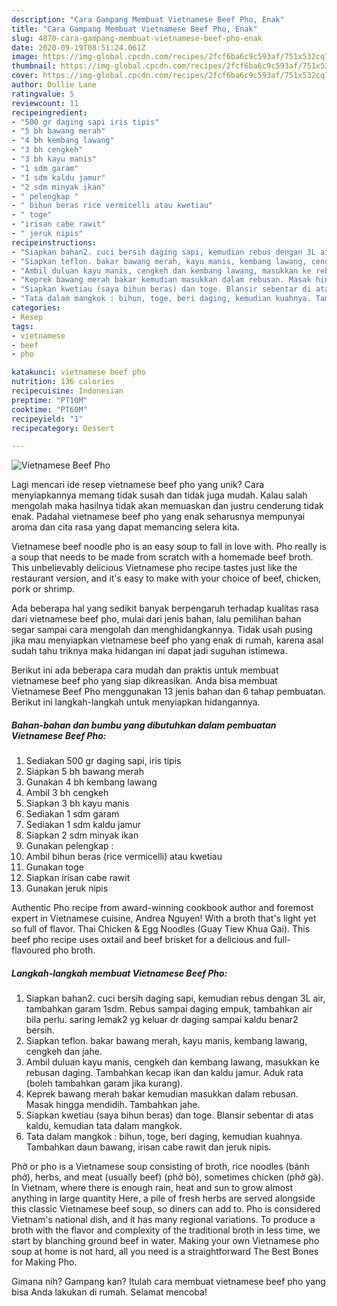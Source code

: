 ```yaml
---
description: "Cara Gampang Membuat Vietnamese Beef Pho, Enak"
title: "Cara Gampang Membuat Vietnamese Beef Pho, Enak"
slug: 4870-cara-gampang-membuat-vietnamese-beef-pho-enak
date: 2020-09-19T08:51:24.061Z
image: https://img-global.cpcdn.com/recipes/2fcf6ba6c9c593af/751x532cq70/vietnamese-beef-pho-foto-resep-utama.jpg
thumbnail: https://img-global.cpcdn.com/recipes/2fcf6ba6c9c593af/751x532cq70/vietnamese-beef-pho-foto-resep-utama.jpg
cover: https://img-global.cpcdn.com/recipes/2fcf6ba6c9c593af/751x532cq70/vietnamese-beef-pho-foto-resep-utama.jpg
author: Dollie Lane
ratingvalue: 5
reviewcount: 11
recipeingredient:
- "500 gr daging sapi iris tipis"
- "5 bh bawang merah"
- "4 bh kembang lawang"
- "3 bh cengkeh"
- "3 bh kayu manis"
- "1 sdm garam"
- "1 sdm kaldu jamur"
- "2 sdm minyak ikan"
- " pelengkap "
- " bihun beras rice vermicelli atau kwetiau"
- " toge"
- "irisan cabe rawit"
- " jeruk nipis"
recipeinstructions:
- "Siapkan bahan2. cuci bersih daging sapi, kemudian rebus dengan 3L air, tambahkan garam 1sdm. Rebus sampai daging empuk, tambahkan air bila perlu. saring lemak2 yg keluar dr daging sampai kaldu benar2 bersih."
- "Siapkan teflon. bakar bawang merah, kayu manis, kembang lawang, cengkeh dan jahe."
- "Ambil duluan kayu manis, cengkeh dan kembang lawang, masukkan ke rebusan daging. Tambahkan kecap ikan dan kaldu jamur. Aduk rata (boleh tambahkan garam jika kurang)."
- "Keprek bawang merah bakar kemudian masukkan dalam rebusan. Masak hingga mendidih. Tambahkan jahe."
- "Siapkan kwetiau (saya bihun beras) dan toge. Blansir sebentar di atas kaldu, kemudian tata dalam mangkok."
- "Tata dalam mangkok : bihun, toge, beri daging, kemudian kuahnya. Tambahkan daun bawang, irisan cabe rawit dan jeruk nipis."
categories:
- Resep
tags:
- vietnamese
- beef
- pho

katakunci: vietnamese beef pho 
nutrition: 136 calories
recipecuisine: Indonesian
preptime: "PT10M"
cooktime: "PT60M"
recipeyield: "1"
recipecategory: Dessert

---
```



![Vietnamese Beef Pho](https://img-global.cpcdn.com/recipes/2fcf6ba6c9c593af/751x532cq70/vietnamese-beef-pho-foto-resep-utama.jpg)

Lagi mencari ide resep vietnamese beef pho yang unik? Cara menyiapkannya memang tidak susah dan tidak juga mudah. Kalau salah mengolah maka hasilnya tidak akan memuaskan dan justru cenderung tidak enak. Padahal vietnamese beef pho yang enak seharusnya mempunyai aroma dan cita rasa yang dapat memancing selera kita.

Vietnamese beef noodle pho is an easy soup to fall in love with. Pho really is a soup that needs to be made from scratch with a homemade beef broth. This unbelievably delicious Vietnamese pho recipe tastes just like the restaurant version, and it&#39;s easy to make with your choice of beef, chicken, pork or shrimp.

Ada beberapa hal yang sedikit banyak berpengaruh terhadap kualitas rasa dari vietnamese beef pho, mulai dari jenis bahan, lalu pemilihan bahan segar sampai cara mengolah dan menghidangkannya. Tidak usah pusing jika mau menyiapkan vietnamese beef pho yang enak di rumah, karena asal sudah tahu triknya maka hidangan ini dapat jadi suguhan istimewa.


Berikut ini ada beberapa cara mudah dan praktis untuk membuat vietnamese beef pho yang siap dikreasikan. Anda bisa membuat Vietnamese Beef Pho menggunakan 13 jenis bahan dan 6 tahap pembuatan. Berikut ini langkah-langkah untuk menyiapkan hidangannya.

<!--inarticleads1-->

##### Bahan-bahan dan bumbu yang dibutuhkan dalam pembuatan Vietnamese Beef Pho:

1. Sediakan 500 gr daging sapi, iris tipis
1. Siapkan 5 bh bawang merah
1. Gunakan 4 bh kembang lawang
1. Ambil 3 bh cengkeh
1. Siapkan 3 bh kayu manis
1. Sediakan 1 sdm garam
1. Sediakan 1 sdm kaldu jamur
1. Siapkan 2 sdm minyak ikan
1. Gunakan  pelengkap :
1. Ambil  bihun beras (rice vermicelli) atau kwetiau
1. Gunakan  toge
1. Siapkan irisan cabe rawit
1. Gunakan  jeruk nipis


Authentic Pho recipe from award-winning cookbook author and foremost expert in Vietnamese cuisine, Andrea Nguyen! With a broth that&#39;s light yet so full of flavor. Thai Chicken &amp; Egg Noodles (Guay Tiew Khua Gai). This beef pho recipe uses oxtail and beef brisket for a delicious and full-flavoured pho broth. 

<!--inarticleads2-->

##### Langkah-langkah membuat Vietnamese Beef Pho:

1. Siapkan bahan2. cuci bersih daging sapi, kemudian rebus dengan 3L air, tambahkan garam 1sdm. Rebus sampai daging empuk, tambahkan air bila perlu. saring lemak2 yg keluar dr daging sampai kaldu benar2 bersih.
1. Siapkan teflon. bakar bawang merah, kayu manis, kembang lawang, cengkeh dan jahe.
1. Ambil duluan kayu manis, cengkeh dan kembang lawang, masukkan ke rebusan daging. Tambahkan kecap ikan dan kaldu jamur. Aduk rata (boleh tambahkan garam jika kurang).
1. Keprek bawang merah bakar kemudian masukkan dalam rebusan. Masak hingga mendidih. Tambahkan jahe.
1. Siapkan kwetiau (saya bihun beras) dan toge. Blansir sebentar di atas kaldu, kemudian tata dalam mangkok.
1. Tata dalam mangkok : bihun, toge, beri daging, kemudian kuahnya. Tambahkan daun bawang, irisan cabe rawit dan jeruk nipis.


Phở or pho is a Vietnamese soup consisting of broth, rice noodles (bánh phở), herbs, and meat (usually beef) (phở bò), sometimes chicken (phở gà). In Vietnam, where there is enough rain, heat and sun to grow almost anything in large quantity Here, a pile of fresh herbs are served alongside this classic Vietnamese beef soup, so diners can add to. Pho is considered Vietnam&#39;s national dish, and it has many regional variations. To produce a broth with the flavor and complexity of the traditional broth in less time, we start by blanching ground beef in water. Making your own Vietnamese pho soup at home is not hard, all you need is a straightforward The Best Bones for Making Pho. 

Gimana nih? Gampang kan? Itulah cara membuat vietnamese beef pho yang bisa Anda lakukan di rumah. Selamat mencoba!
